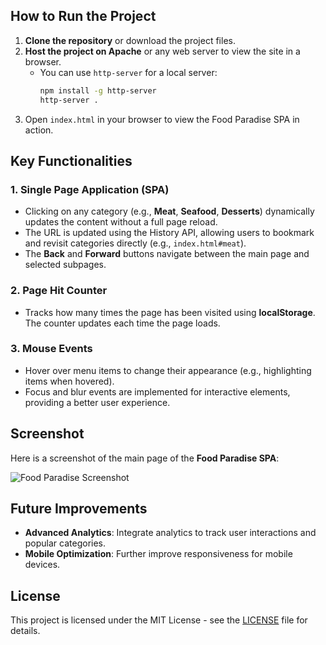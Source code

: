 
## How to Run the Project

1. **Clone the repository** or download the project files.
2. **Host the project on Apache** or any web server to view the site in a browser.
   - You can use `http-server` for a local server:
     ```bash
     npm install -g http-server
     http-server .
     ```
3. Open `index.html` in your browser to view the Food Paradise SPA in action.

## Key Functionalities

### 1. Single Page Application (SPA)
   - Clicking on any category (e.g., **Meat**, **Seafood**, **Desserts**) dynamically updates the content without a full page reload.
   - The URL is updated using the History API, allowing users to bookmark and revisit categories directly (e.g., `index.html#meat`).
   - The **Back** and **Forward** buttons navigate between the main page and selected subpages.

### 2. Page Hit Counter
   - Tracks how many times the page has been visited using **localStorage**. The counter updates each time the page loads.

### 3. Mouse Events
   - Hover over menu items to change their appearance (e.g., highlighting items when hovered).
   - Focus and blur events are implemented for interactive elements, providing a better user experience.

## Screenshot

Here is a screenshot of the main page of the **Food Paradise SPA**:

![Food Paradise Screenshot](images/food-paradise-screenshot.png)

## Future Improvements

- **Advanced Analytics**: Integrate analytics to track user interactions and popular categories.
- **Mobile Optimization**: Further improve responsiveness for mobile devices.

## License

This project is licensed under the MIT License - see the [LICENSE](LICENSE) file for details.
